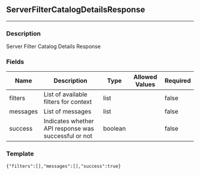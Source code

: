 ## ServerFilterCatalogDetailsResponse
---
### Description
Server Filter Catalog Details Response
### Fields
| Name | Description | Type | Allowed Values | Required |
| ---- | ----------- | ---- | -------------- | -------- |
| filters | List of available filters for context | list |  | false |
| messages | List of messages | list |  | false |
| success | Indicates whether API response was successful or not | boolean |  | false |
### Template
```
{"filters":[],"messages":[],"success":true}
```
